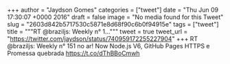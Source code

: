 
+++
author = "Jaydson Gomes"
categories = ["tweet"]
date = "Thu Jun 09 17:30:07 +0000 2016"
draft = false
image = "No media found for this Tweet"
slug = "2603d842b5717530c5871e8d68f90c6b0f94915e"
tags = ["tweet"]
title = """RT @braziljs: Weekly n° 1..."""
tweet = true
tweet_url = "https://twitter.com/jaydson/status/740959172255227904"
+++
RT @braziljs: Weekly n° 151 no ar! Now Node.js V6, GitHub Pages HTTPS e Promessa quebrada https://t.co/dThBBoCmwh
